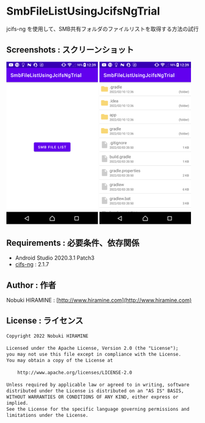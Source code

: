 # SmbFileListUsingJcifsNgTrial
jcifs-ng を使用して、SMB共有フォルダのファイルリストを取得する方法の試行

## Screenshots : スクリーンショット
<kbd><img src="images/screenshot01.png" width="240"/></kbd> <kbd><img src="images/screenshot02.png" width="240" alt="Screenshot"/></kbd>

## Requirements : 必要条件、依存関係
- Android Studio 2020.3.1 Patch3
- [cifs-ng](https://github.com/AgNO3/jcifs-ng) : 2.1.7

## Author : 作者
Nobuki HIRAMINE : [http://www.hiramine.com](http://www.hiramine.com)

## License : ライセンス
```
Copyright 2022 Nobuki HIRAMINE

Licensed under the Apache License, Version 2.0 (the "License");
you may not use this file except in compliance with the License.
You may obtain a copy of the License at

    http://www.apache.org/licenses/LICENSE-2.0

Unless required by applicable law or agreed to in writing, software
distributed under the License is distributed on an "AS IS" BASIS,
WITHOUT WARRANTIES OR CONDITIONS OF ANY KIND, either express or implied.
See the License for the specific language governing permissions and
limitations under the License.
```

